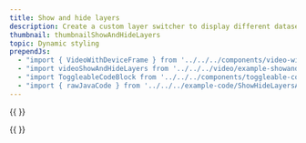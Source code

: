 ```yaml
---
title: Show and hide layers
description: Create a custom layer switcher to display different datasets.
thumbnail: thumbnailShowAndHideLayers
topic: Dynamic styling
prependJs:
  - "import { VideoWithDeviceFrame } from '../../../components/video-with-device-frame'"
  - "import videoShowAndHideLayers from '../../../video/example-showandhidelayers.mp4'"
  - "import ToggleableCodeBlock from '../../../components/toggleable-code-block'"
  - "import { rawJavaCode } from '../../../example-code/ShowHideLayersActivity.js'"
---
```


{{
  <VideoWithDeviceFrame 
    videoFile={videoShowAndHideLayers}
    rotation="horizontal"
    device="pixel-2"
  />
}}

<!-- Any notes about this example would go here.  -->

{{
  <ToggleableCodeBlock 
    java={rawJavaCode}
  />
}}
